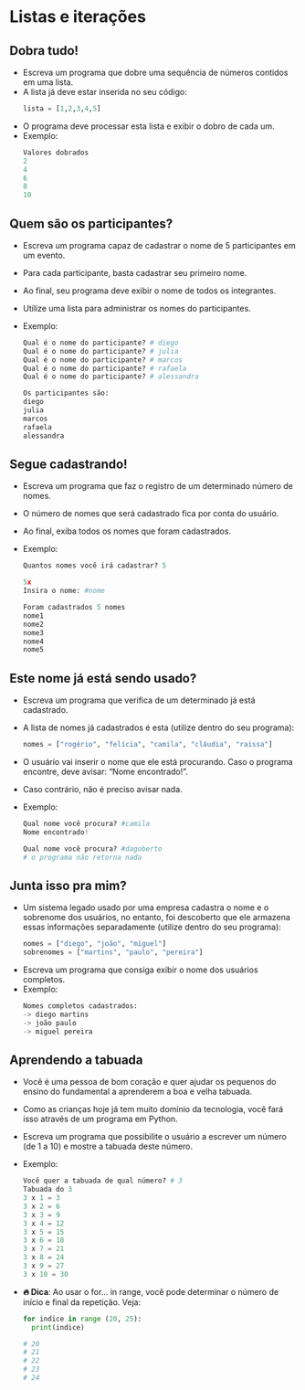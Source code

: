 # Listas e iterações

## Dobra tudo!

- Escreva um programa que dobre uma sequência de números contidos em uma lista.
- A lista já deve estar inserida no seu código:
  ```python
  lista = [1,2,3,4,5]
  ```
- O programa deve processar esta lista e exibir o dobro de cada um.
- Exemplo:
  ```python
  Valores dobrados
  2
  4
  6
  8
  10
  ```

## Quem são os participantes?

- Escreva um programa capaz de cadastrar o nome de 5 participantes em um evento.
- Para cada participante, basta cadastrar seu primeiro nome.
- Ao final, seu programa deve exibir o nome de todos os integrantes.
- Utilize uma lista para administrar os nomes do participantes.
- Exemplo:

  ```python
  Qual é o nome do participante? # diego
  Qual é o nome do participante? # julia
  Qual é o nome do participante? # marcos
  Qual é o nome do participante? # rafaela
  Qual é o nome do participante? # alessandra

  Os participantes são:
  diego
  julia
  marcos
  rafaela
  alessandra
  ```

## Segue cadastrando!

- Escreva um programa que faz o registro de um determinado número de nomes.
- O número de nomes que será cadastrado fica por conta do usuário.
- Ao final, exiba todos os nomes que foram cadastrados.
- Exemplo:

  ```python
  Quantos nomes você irá cadastrar? 5

  5x
  Insira o nome: #nome

  Foram cadastrados 5 nomes
  nome1
  nome2
  nome3
  nome4
  nome5
  ```

## Este nome já está sendo usado?

- Escreva um programa que verifica de um determinado já está cadastrado.
- A lista de nomes já cadastrados é esta (utilize dentro do seu programa):
  ```python
  nomes = ["rogério", "felícia", "camila", "cláudia", "raissa"]
  ```
- O usuário vai inserir o nome que ele está procurando. Caso o programa encontre, deve avisar: “Nome encontrado!”.
- Caso contrário, não é preciso avisar nada.
- Exemplo:

  ```python
  Qual nome você procura? #camila
  Nome encontrado!

  Qual nome você procura? #dagoberto
  # o programa não retorna nada
  ```

## Junta isso pra mim?

- Um sistema legado usado por uma empresa cadastra o nome e o sobrenome dos usuários, no entanto, foi descoberto que ele armazena essas informações separadamente (utilize dentro do seu programa):
  ```python
  nomes = ["diego", "joão", "miguel"]
  sobrenomes = ["martins", "paulo", "pereira"]
  ```
- Escreva um programa que consiga exibir o nome dos usuários completos.
- Exemplo:
  ```python
  Nomes completos cadastrados:
  -> diego martins
  -> joão paulo
  -> miguel pereira
  ```

## Aprendendo a tabuada

- Você é uma pessoa de bom coração e quer ajudar os pequenos do ensino do fundamental a aprenderem a boa e velha tabuada.
- Como as crianças hoje já tem muito domínio da tecnologia, você fará isso através de um programa em Python.
- Escreva um programa que possibilite o usuário a escrever um número (de 1 a 10) e mostre a tabuada deste número.
- Exemplo:
  ```python
  Você quer a tabuada de qual número? # 3
  Tabuada do 3
  3 x 1 = 3
  3 x 2 = 6
  3 x 3 = 9
  3 x 4 = 12
  3 x 5 = 15
  3 x 6 = 18
  3 x 7 = 21
  3 x 8 = 24
  3 x 9 = 27
  3 x 10 = 30
  ```
- **🔥 Dica**: Ao usar o for… in range, você pode determinar o número de início e final da repetição. Veja:

  ```python
  for indice in range (20, 25):
  	print(indice)

  # 20
  # 21
  # 22
  # 23
  # 24
  ```
